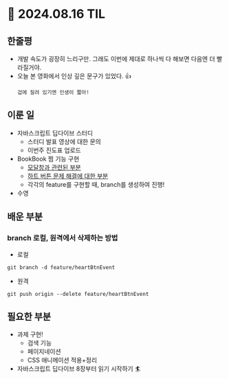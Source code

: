 # 🍅 2024.08.16 TIL

## 한줄평

- 개발 속도가 굉장히 느리구만. 그래도 이번에 제대로 하나씩 다 해보면 다음엔 더 빨라질거야.
- 오늘 본 영화에서 인상 깊은 문구가 있었다. 👍
  ```
  겁에 질려 있기엔 인생이 짧아!
  ```

## 이룬 일

- 자바스크립트 딥다이브 스터디
  - 스터디 발표 영상에 대한 문의
  - 이번주 진도표 업로드
- BookBook 찜 기능 구현
  - [모달창과 관련된 부분](https://github.com/minjeongss/BookBook/pull/1)
  - [하트 버튼 문제 해결에 대한 부분](https://github.com/minjeongss/BookBook/pull/2)
  - 각각의 feature를 구현할 때, branch를 생성하여 진행!
- 수영

## 배운 부분

### branch 로컬, 원격에서 삭제하는 방법

- 로컬

```
git branch -d feature/heartBtnEvent
```

- 원격

```
git push origin --delete feature/heartBtnEvent
```

## 필요한 부분

- 과제 구현!
  - 검색 기능
  - 페이지네이션
  - CSS 애니메이션 적용+정리
- 자바스크립트 딥다이브 8장부터 읽기 시작하기 🏄
